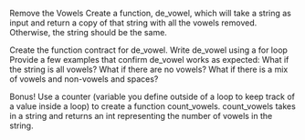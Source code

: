 Remove the Vowels
Create a function, de_vowel, which will take a string as input and return a copy of that string with all the vowels removed. Otherwise, the string should be the same.

Create the function contract for de_vowel.
Write de_vowel using a for loop
Provide a few examples that confirm de_vowel works as expected:
What if the string is all vowels?
What if there are no vowels?
What if there is a mix of vowels and non-vowels and spaces?

Bonus!
Use a counter (variable you define outside of a loop to keep track of a value inside a loop) to create a function count_vowels.
count_vowels takes in a string and returns an int representing the number of vowels in the string.
